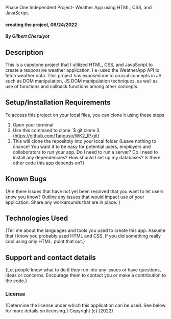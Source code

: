 Phase One Independent Project- Weather App using HTML, CSS, and JavaScript.

#### creating the project, 06/24/2022

#### By _Gilbert Cheruiyot_

## Description

This is a capstone project that I utilized HTML, CSS, and JavaScript to create a responsive weather application. I e=used the WeatherApp API to fetch weather data. This project has exposed me to crucial concepts in JS such as DOM manipulation, JS DOM manipulation techniques, as well as use of functions and callback functions among other concepts.

## Setup/Installation Requirements

To access this project on your local files, you can clone it using these steps

1. Open your terminal
2. Use this command to clone `$ git clone
   3.(https://github.com/Tangusjr/WK2_IP.git)
3. This will clone the repositoty into your local folder
   {Leave nothing to chance! You want it to be easy for potential users, employers and collaborators to run your app. Do I need to run a server? Do I need to install any dependencies? How should I set up my databases? Is there other code this app depends on?}

## Known Bugs

{Are there issues that have not yet been resolved that you want to let users know you know? Outline any issues that would impact use of your application. Share any workarounds that are in place. }

## Technologies Used

{Tell me about the languages and tools you used to create this app. Assume that I know you probably used HTML and CSS. If you did something really cool using only HTML, point that out.}

## Support and contact details

{Let people know what to do if they run into any issues or have questions, ideas or concerns. Encourage them to contact you or make a contribution to the code.}

### License

{Determine the license under which this application can be used. See below for more details on licensing.}
Copyright (c) {2022}
